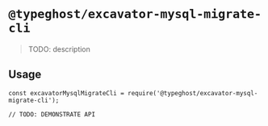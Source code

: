 # `@typeghost/excavator-mysql-migrate-cli`

> TODO: description

## Usage

```
const excavatorMysqlMigrateCli = require('@typeghost/excavator-mysql-migrate-cli');

// TODO: DEMONSTRATE API
```
